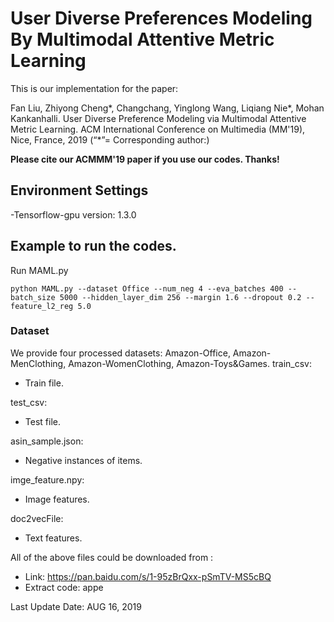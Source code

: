 # User Diverse Preferences Modeling By Multimodal Attentive Metric Learning 

This is our implementation for the paper:

Fan Liu, Zhiyong Cheng*, Changchang, Yinglong Wang, Liqiang Nie*, Mohan Kankanhalli. User Diverse Preference Modeling via Multimodal Attentive Metric Learning. ACM International Conference on Multimedia (MM'19), Nice, France, 2019 (“*”= Corresponding author:)

**Please cite our ACMMM'19 paper if you use our codes. Thanks!**

## Environment Settings
-Tensorflow-gpu version: 1.3.0

## Example to run the codes.

Run MAML.py
```
python MAML.py --dataset Office --num_neg 4 --eva_batches 400 --batch_size 5000 --hidden_layer_dim 256 --margin 1.6 --dropout 0.2 --feature_l2_reg 5.0
```

### Dataset
We provide four processed datasets: Amazon-Office, Amazon-MenClothing, Amazon-WomenClothing, Amazon-Toys&Games.
train_csv:
- Train file.

test_csv:
- Test file.

asin_sample.json:
- Negative instances of items.

imge_feature.npy:
- Image features.

doc2vecFile:
- Text features.

All of the above files could be downloaded from :
- Link: https://pan.baidu.com/s/1-95zBrQxx-pSmTV-MS5cBQ  
- Extract code: appe 

Last Update Date: AUG 16, 2019
